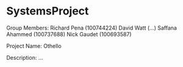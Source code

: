 # SystemsProject

Group Members: 
Richard Pena (100744224)
David Watt (...)
Saffana Ahammed  (100737688)
Nick Gaudet (100693587)

Project Name: Othello

Description: ...
